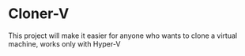 # Cloner-V
This project will make it easier for anyone who wants to clone a virtual machine, works only with Hyper-V
